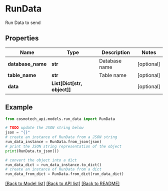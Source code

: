 # RunData

Run Data to send

## Properties

Name | Type | Description | Notes
------------ | ------------- | ------------- | -------------
**database_name** | **str** | Database name | [optional] 
**table_name** | **str** | Table name | [optional] 
**data** | **List[Dict[str, object]]** |  | [optional] 

## Example

```python
from cosmotech_api.models.run_data import RunData

# TODO update the JSON string below
json = "{}"
# create an instance of RunData from a JSON string
run_data_instance = RunData.from_json(json)
# print the JSON string representation of the object
print(RunData.to_json())

# convert the object into a dict
run_data_dict = run_data_instance.to_dict()
# create an instance of RunData from a dict
run_data_from_dict = RunData.from_dict(run_data_dict)
```
[[Back to Model list]](../README.md#documentation-for-models) [[Back to API list]](../README.md#documentation-for-api-endpoints) [[Back to README]](../README.md)


